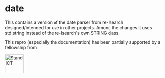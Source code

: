 # date
This contains a version of the date parser from re-Isearch designed/intended for use in other projects. Among the changes it uses std:string instead of the re-Isearch's own STRING class.

This repro (especially the documentation) has been partially supported by a fellowship from

[<IMG HEIGHT="60" SRC="https://2020.standict.eu/sites/all/themes/dotte/logo.png" ALT="StandICT">](http://standict.eu/)
